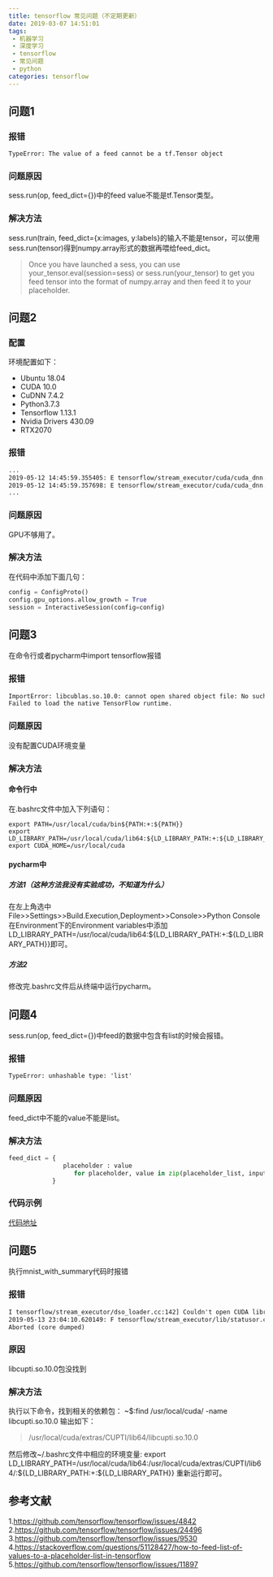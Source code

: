 ```yaml
---
title: tensorflow 常见问题（不定期更新）
date: 2019-03-07 14:51:01
tags:
 - 机器学习
 - 深度学习
 - tensorflow
 - 常见问题
 - python
categories: tensorflow
---
```



## 问题1

### 报错
``` txt
TypeError: The value of a feed cannot be a tf.Tensor object
```

### 问题原因
sess.run(op, feed_dict={})中的feed value不能是tf.Tensor类型。

### 解决方法
sess.run(train, feed_dict={x:images, y:labels}的输入不能是tensor，可以使用sess.run(tensor)得到numpy.array形式的数据再喂给feed_dict。
> Once you have launched a sess, you can use your_tensor.eval(session=sess) or sess.run(your_tensor) to get you feed tensor into the format of numpy.array and then feed it to your placeholder.

## 问题2
### 配置
环境配置如下：
- Ubuntu 18.04
- CUDA 10.0
- CuDNN 7.4.2
- Python3.7.3
- Tensorflow 1.13.1
- Nvidia Drivers 430.09
- RTX2070

### 报错
``` txt
...
2019-05-12 14:45:59.355405: E tensorflow/stream_executor/cuda/cuda_dnn.cc:334] Could not create cudnn handle: CUDNN_STATUS_INTERNAL_ERROR
2019-05-12 14:45:59.357698: E tensorflow/stream_executor/cuda/cuda_dnn.cc:334] Could not create cudnn handle: CUDNN_STATUS_INTERNAL_ERROR
...
```

### 问题原因
GPU不够用了。

### 解决方法
在代码中添加下面几句：
``` python
config = ConfigProto()
config.gpu_options.allow_growth = True
session = InteractiveSession(config=config)
```

## 问题3
在命令行或者pycharm中import tensorflow报错
### 报错
``` txt
ImportError: libcublas.so.10.0: cannot open shared object file: No such file or directory
Failed to load the native TensorFlow runtime.
```

### 问题原因
没有配置CUDA环境变量

### 解决方法
#### 命令行中
在.bashrc文件中加入下列语句：
``` shell
export PATH=/usr/local/cuda/bin${PATH:+:${PATH}}
export LD_LIBRARY_PATH=/usr/local/cuda/lib64:${LD_LIBRARY_PATH:+:${LD_LIBRARY_PATH}}
export CUDA_HOME=/usr/local/cuda
```

#### pycharm中
##### 方法1（这种方法我没有实验成功，不知道为什么）
在左上角选中
File\>\>Settings\>\>Build.Execution,Deployment\>\>Console\>\>Python Console
在Environment下的Environment variables中添加
LD_LIBRARY_PATH=/usr/local/cuda/lib64:${LD_LIBRARY_PATH:+:${LD_LIBRARY_PATH}}即可。
##### 方法2
修改完.bashrc文件后从终端中运行pycharm。

## 问题4
sess.run(op, feed_dict={})中feed的数据中包含有list的时候会报错。

### 报错
``` txt
TypeError: unhashable type: 'list'
```
### 问题原因
feed_dict中不能的value不能是list。

### 解决方法
``` python
feed_dict = {
               placeholder : value 
                  for placeholder, value in zip(placeholder_list, inputs_list))
            }

```

### 代码示例
[代码地址](https://github.com/mxxhcm/code/blob/master/tf/ops/tf_placeholder_list.py)

## 问题5
执行mnist_with_summary代码时报错
### 报错
``` txt
I tensorflow/stream_executor/dso_loader.cc:142] Couldn't open CUDA library libcupti.so.10.0. LD_LIBRARY_PATH: /usr/local/cuda/lib64:
2019-05-13 23:04:10.620149: F tensorflow/stream_executor/lib/statusor.cc:34] Attempting to fetch value instead of handling error Failed precondition: could not dlopen DSO: libcupti.so.10.0; dlerror: libcupti.so.10.0: cannot open shared object file: No such file or directory
Aborted (core dumped)
```

### 原因
libcupti.so.10.0包没找到

### 解决方法
执行以下命令，找到相关的依赖包：
~$:find /usr/local/cuda/ -name libcupti.so.10.0 
输出如下：
> /usr/local/cuda/extras/CUPTI/lib64/libcupti.so.10.0

然后修改~/.bashrc文件中相应的环境变量:
export LD_LIBRARY_PATH=/usr/local/cuda/lib64:/usr/local/cuda/extras/CUPTI/lib64/:${LD_LIBRARY_PATH:+:${LD_LIBRARY_PATH}} 
重新运行即可。

## 参考文献
1.https://github.com/tensorflow/tensorflow/issues/4842
2.https://github.com/tensorflow/tensorflow/issues/24496
3.https://github.com/tensorflow/tensorflow/issues/9530
4.https://stackoverflow.com/questions/51128427/how-to-feed-list-of-values-to-a-placeholder-list-in-tensorflow
5.https://github.com/tensorflow/tensorflow/issues/11897
